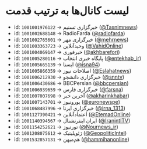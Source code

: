 # لیست کانال‌ها به ترتیب قدمت
* id: <code>1001001976122</code> -> خبرگزاری تسنیم ([@Tasnimnews](https://t.me/Tasnimnews))
* id: <code>1001002688148</code> -> RadioFarda ([@radiofarda](https://t.me/radiofarda))
* id: <code>1001002765601</code> -> خبرگزاری مهر ([@mehrnews](https://t.me/mehrnews))
* id: <code>1001003363723</code> -> وحیدآنلاین ([@VahidOnline](https://t.me/VahidOnline))
* id: <code>1001004069147</code> -> خبرفوری ([@akhbarefori](https://t.me/akhbarefori))
* id: <code>1001005280116</code> -> پایگاه خبری انتخاب ([@entekhab_ir](https://t.me/entekhab_ir))
* id: <code>1001005665139</code> -> ایسنا ([@isna94](https://t.me/isna94))
* id: <code>1001005866359</code> -> اصلاحات نیوز ([@Eslahatnews](https://t.me/Eslahatnews))
* id: <code>1001006212930</code> -> خبرگزاری دانشجو ([@snntv](https://t.me/snntv))
* id: <code>1001006430686</code> -> BBCPersian ([@bbcpersian](https://t.me/bbcpersian))
* id: <code>1001006939659</code> -> خبرگزاری فارس ([@farsna](https://t.me/farsna))
* id: <code>1001007007698</code> -> آخرین خبر ([@akharinkhabar](https://t.me/akharinkhabar))
* id: <code>1001007143701</code> -> یورونیوز ([@euronewspe](https://t.me/euronewspe))
* id: <code>1001068487996</code> -> خبرگزاری ایرنا ([@irna_1313](https://t.me/irna_1313))
* id: <code>1001127390421</code> -> اعتمادآنلاین ([@EtemadOnline](https://t.me/EtemadOnline))
* id: <code>1001140394567</code> -> ایران اینترنشنال ([@IranintlTV](https://t.me/IranintlTV))
* id: <code>1001154252621</code> -> نورنیوز ([@Nournews_ir](https://t.me/Nournews_ir))
* id: <code>1001208075612</code> -> ژئوپلیتیک ([@GeopoliticIntel](https://t.me/GeopoliticIntel))
* id: <code>1001532857131</code> -> هم‌میهن ([@hammihanonline](https://t.me/hammihanonline))





